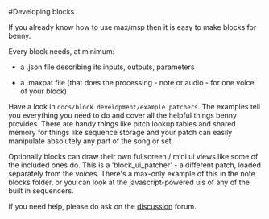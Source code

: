 #Developing blocks

If you already know how to use max/msp then it is easy to make blocks for benny. 

Every block needs, at minimum:

- a .json file describing its inputs, outputs, parameters

- a .maxpat file (that does the processing - note or audio - for one voice of your block)

Have a look in ```docs/block development/example patchers```. The examples tell you everything you need to do and cover all the helpful things benny provides. There are handy things like pitch lookup tables and shared memory for things like sequence storage and your patch can easily manipulate absolutely any part of the song or set. 

Optionally blocks can draw their own fullscreen / mini ui views like some of the included ones do. This is a 'block_ui_patcher' - a different patch, loaded separately from the voices. There's a max-only example of this in the note blocks folder, or you can look at the javascript-powered uis of any of the built in sequencers. 

If you need help, please do ask on the [discussion](https://github.com/playbenny/benny/discussions) forum.